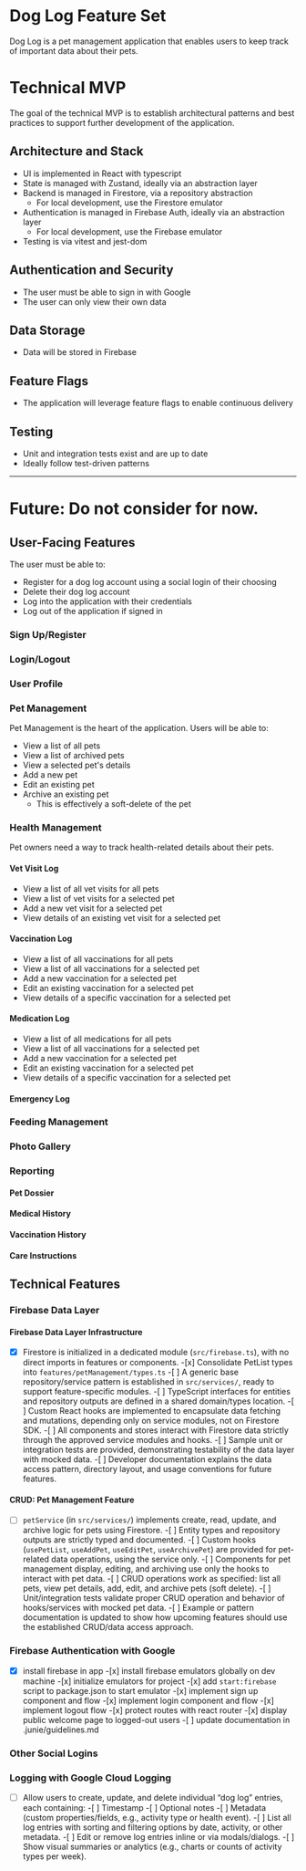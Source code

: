 # Dog Log Feature Set

Dog Log is a pet management application that enables users to keep track of important data about their pets.

# Technical MVP

The goal of the technical MVP is to establish architectural patterns and best practices to support further development
of the application.

## Architecture and Stack

- UI is implemented in React with typescript
- State is managed with Zustand, ideally via an abstraction layer
- Backend is managed in Firestore, via a repository abstraction
  - For local development, use the Firestore emulator
- Authentication is managed in Firebase Auth, ideally via an abstraction layer
  - For local development, use the Firebase emulator
- Testing is via vitest and jest-dom

## Authentication and Security

- The user must be able to sign in with Google
- The user can only view their own data

## Data Storage

- Data will be stored in Firebase

## Feature Flags

- The application will leverage feature flags to enable continuous delivery

## Testing

- Unit and integration tests exist and are up to date
- Ideally follow test-driven patterns

---

# Future: Do not consider for now.

## User-Facing Features

The user must be able to:

- Register for a dog log account using a social login of their choosing
- Delete their dog log account
- Log into the application with their credentials
- Log out of the application if signed in

### Sign Up/Register

### Login/Logout

### User Profile

### Pet Management

Pet Management is the heart of the application. Users will be able to:

- View a list of all pets
- View a list of archived pets
- View a selected pet's details
- Add a new pet
- Edit an existing pet
- Archive an existing pet
  - This is effectively a soft-delete of the pet

### Health Management

Pet owners need a way to track health-related details about their pets.

#### Vet Visit Log

- View a list of all vet visits for all pets
- View a list of vet visits for a selected pet
- Add a new vet visit for a selected pet
- View details of an existing vet visit for a selected pet

#### Vaccination Log

- View a list of all vaccinations for all pets
- View a list of all vaccinations for a selected pet
- Add a new vaccination for a selected pet
- Edit an existing vaccination for a selected pet
- View details of a specific vaccination for a selected pet

#### Medication Log

- View a list of all medications for all pets
- View a list of all vaccinations for a selected pet
- Add a new vaccination for a selected pet
- Edit an existing vaccination for a selected pet
- View details of a specific vaccination for a selected pet

#### Emergency Log

### Feeding Management

### Photo Gallery

### Reporting

#### Pet Dossier

#### Medical History

#### Vaccination History

#### Care Instructions

## Technical Features

### Firebase Data Layer

#### Firebase Data Layer Infrastructure

-[x] Firestore is initialized in a dedicated module (`src/firebase.ts`), with no direct imports in features or
components. -[x] Consolidate PetList types into `features/petManagement/types.ts` -[ ] A generic base
repository/service pattern is established in `src/services/`, ready to support feature-specific modules. -[ ]
TypeScript interfaces for entities and repository outputs are defined in a shared domain/types location. -[ ] Custom
React hooks are implemented to encapsulate data fetching and mutations, depending only on service modules, not on
Firestore SDK. -[ ] All components and stores interact with Firestore data strictly through the approved service
modules and hooks. -[ ] Sample unit or integration tests are provided, demonstrating testability of the data layer with
mocked data. -[ ] Developer documentation explains the data access pattern, directory layout, and usage conventions for
future features.

#### CRUD: Pet Management Feature

-[ ] `petService` (in `src/services/`) implements create, read, update, and archive logic for pets using Firestore. -[ ]
Entity types and repository outputs are strictly typed and documented. -[ ] Custom hooks (`usePetList`, `useAddPet`,
`useEditPet`, `useArchivePet`) are provided for pet-related data operations, using the service only. -[ ] Components
for pet management display, editing, and archiving use only the hooks to interact with pet data. -[ ] CRUD operations
work as specified: list all pets, view pet details, add, edit, and archive pets (soft delete). -[ ] Unit/integration
tests validate proper CRUD operation and behavior of hooks/services with mocked pet data. -[ ] Example or pattern
documentation is updated to show how upcoming features should use the established CRUD/data access approach.

### Firebase Authentication with Google

-[x] install firebase in app -[x] install firebase emulators globally on dev machine -[x] initialize emulators for
project -[x] add `start:firebase` script to package.json to start emulator -[x] implement sign up component and
flow -[x] implement login component and flow -[x] implement logout flow -[x] protect routes with react router -[x]
display public welcome page to logged-out users -[ ] update documentation in .junie/guidelines.md

### Other Social Logins

### Logging with Google Cloud Logging

-[ ] Allow users to create, update, and delete individual “dog log” entries, each containing: -[ ] Timestamp -[ ]
Optional notes -[ ] Metadata (custom properties/fields, e.g., activity type or health event). -[ ] List all log entries
with sorting and filtering options by date, activity, or other metadata. -[ ] Edit or remove log entries inline or via
modals/dialogs. -[ ] Show visual summaries or analytics (e.g., charts or counts of activity types per week).
